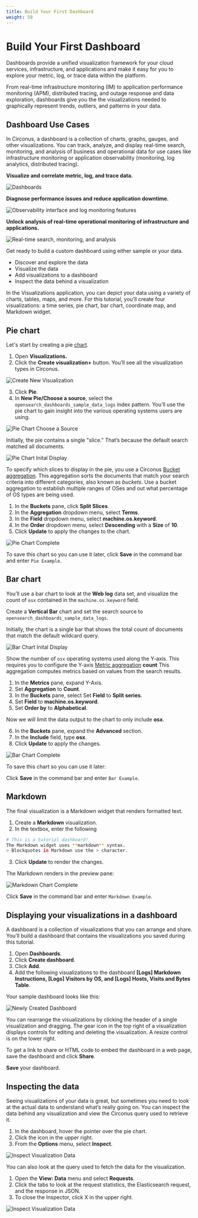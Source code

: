 ```yaml
---
title: Build Your First Dashboard
weight: 50
---
```


# Build Your First Dashboard

Dashboards provide a unified visualization framework for your cloud services, infrastructure, and applications and make it easy for you to explore your metric, log, or trace data within the platform.

From real-time infrastructure monitoring (IM) to application performance monitoring (APM), distributed tracing, and outage response and data exploration, dashboards give you the the visualizations needed to graphically represent trends, outliers, and patterns in your data.

## Dashboard Use Cases

In Circonus, a dashboard is a collection of charts, graphs, gauges, and other visualizations. You can track, analyze, and display real-time search, monitoring, and analysis of business and operational data for use cases like infrastructure monitoring or application observability (monitoring, log analytics, distributed tracing).

**Visualize and correlate metric, log, and trace data.**

![Dashboards](../img/dashboard-web_traffic.png)

**Diagnose performance issues and reduce application downtime.**

![Observability interface and log monitoring features](../img/dashboard-app_perf_alert.png)

**Unlock analysis of real-time operational monitoring of infrastructure and applications.**

![Real-time search, monitoring, and analysis](../img/dashboard-linux_perf_filters.png)

Get ready to build a custom dashboard using either sample or your data.

- Discover and explore the data
- Visualize the data
- Add visualizations to a dashboard
- Inspect the data behind a visualization

In the Visualizations application, you can depict your data using a variety of charts, tables, maps, and more. For this tutorial, you’ll create four visualizations: a time series, pie chart, bar chart, coordinate map, and Markdown widget.

## Pie chart

Let's start by creating a pie [chart](/circonus3/additional-resources/glossary/#chart).

1. Open **Visualizations.**
2. Click the **Create visualization+** button. You’ll see all the visualization types in Circonus.

![Create New Visualization](../img/getting-started-create_new_visualization.png)

3. Click **Pie**.
4. In **New Pie/Choose a source**, select the `opensearch_dashboards_sample_data_logs` index pattern. You’ll use the pie chart to gain insight into the various operating systems users are using.

![Pie Chart Choose a Source](../img/getting-started-pie-chart-choose-a-source.png)

Initially, the pie contains a single "slice." That’s because the default search matched all documents.

![Pie Chart Inital Display](../img/getting-started-create-pie-inital-display.png)

To specify which slices to display in the pie, you use a Circonus [Bucket aggregation](/circonus3/visualizations/aggregations/bucket-agg/). This aggregation sorts the documents that match your search criteria into different categories, also known as _buckets_.
Use a bucket aggregation to establish multiple ranges of OSes and out what percentage of OS types are being used.

1. In the **Buckets** pane, click **Split Slices**.
2. In the **Aggregation** dropdown menu, select **Terms**.
3. In the **Field** dropdown menu, select **machine.os.keyword**.
4. In the **Order** dropdown menu, select **Descending** with a **Size** of **10**.
5. Click **Update** to apply the changes to the chart.

![Pie Chart Complete](../img/getting-started-complete-pie_chart_visualization.png)

To save this chart so you can use it later, click **Save** in the command bar and enter `Pie Example`.

## Bar chart

You’ll use a bar chart to look at the **Web log** data set, and visualize the count of `osx` contained in the `machine.os.keyword` field.

Create a **Vertical Bar** chart and set the search source to `opensearch_dashboards_sample_data_logs`.

Initially, the chart is a single bar that shows the total count of documents that match the default wildcard query.

![Bar Chart Inital Display](../img/getting-started-create-bar-inital-display.png)

Show the number of `osx` operating systems used along the Y-axis. This requires you to configure the Y-axis [Metric aggregation](/circonus3/visualizations/aggregations/metric-agg/) **count** This aggregation computes metrics based on values from the search results.

1. In the **Metrics** pane, expand Y-Axis.
2. Set **Aggregation** to **Count**.
3. In the **Buckets** pane, select Set **Field** to **Split series**.
4. Set **Field** to **machine.os.keyword**.
5. Set **Order by** to **Alphabetical**.

Now we will limit the data output to the chart to only include **osx**.

6. In the **Buckets** pane, expand the **Advanced** section.
7. In the **Include** field, type **osx**.
8. Click **Update** to apply the changes.

![Bar Chart Complete](../img/getting-started-complete-bar-chart-visualization.png)

To save this chart so you can use it later:

Click **Save** in the command bar and enter `Bar Example`.

## Markdown

The final visualization is a Markdown widget that renders formatted text.

1. Create a **Markdown** visualization.
2. In the textbox, enter the following

```sh
# This is a tutorial dashboard!
The Markdown widget uses **markdown** syntax.
> Blockquotes in Markdown use the > character.
```

3. Click **Update** to render the changes.

The Markdown renders in the preview pane:

![Markdown Chart Complete](../img/getting-started-create_markdown.png)

Click **Save** in the command bar and enter `Markdown Example`.

## Displaying your visualizations in a dashboard

A dashboard is a collection of visualizations that you can arrange and share. You’ll build a dashboard that contains the visualizations you saved during this tutorial.

1. Open **Dashboards**.
2. Click **Create dashboard**.
3. Click **Add**.
4. Add the following visualizations to the dashboard **[Logs] Markdown Instructions, [Logs] Visitors by OS, and [Logs] Hosts, Visits and Bytes Table**.

Your sample dashboard looks like this:

![Newly Created Dashboard](../img/getting-started-newly_created_dashboard.png)

You can rearrange the visualizations by clicking the header of a single visualization and dragging. The gear icon in the top right of a visualization displays controls for editing and deleting the visualization. A resize control is on the lower right.

To get a link to share or HTML code to embed the dashboard in a web page, save the dashboard and click **Share**.

**Save** your dashboard.

## Inspecting the data

Seeing visualizations of your data is great, but sometimes you need to look at the actual data to understand what’s really going on. You can inspect the data behind any visualization and view the Circonus query used to retrieve it.

1. In the dashboard, hover the pointer over the pie chart.
2. Click the icon in the upper right.
3. From the **Options** menu, select **Inspect**.

![Inspect Visualization Data](../img/getting-started-inspect_visualization_data.png)

You can also look at the query used to fetch the data for the visualization.

1. Open the **View: Data** menu and select **Requests**.
2. Click the tabs to look at the request statistics, the Elasticsearch request, and the response in JSON.
3. To close the Inspector, click X in the upper right.

![Inspect Visualization Data](../img/getting-started-inspect_visualization_request_data.png)
